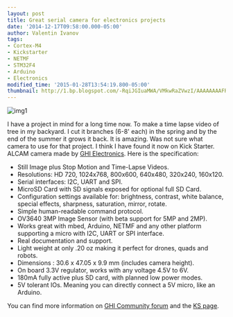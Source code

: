 ```yaml
---
layout: post
title: Great serial camera for electronics projects
date: '2014-12-17T09:58:00.000-05:00'
author: Valentin Ivanov
tags:
- Cortex-M4
- Kickstarter
- NETMF
- STM32F4
- Arduino
- Electronics
modified_time: '2015-01-28T13:54:19.800-05:00'
thumbnail: http://1.bp.blogspot.com/-RqiJGIuaMWA/VMkwRaZVwzI/AAAAAAAAFRE/3ZrWNrtVDdE/s72-c/1b0acd6571c068cc923553ce656ae1b4_large.jpg
---
```

![img1](https://1.bp.blogspot.com/-RqiJGIuaMWA/VMkwRaZVwzI/AAAAAAAAFRE/3ZrWNrtVDdE/s1600/1b0acd6571c068cc923553ce656ae1b4_large.jpg)

I have a project in mind for a long time now. To make a time lapse video of tree in my backyard. I cut it branches (6-8' each) in the spring and by the end of the summer it grows it back. It is amazing. Was not sure what camera to use for that project. I think I have found it now on Kick Starter. ALCAM camera made by [GHI Electronics](https://www.ghielectronics.com/). Here is the specification:

- Still Image plus Stop Motion and Time-Lapse Videos.
- Resolutions: HD 720, 1024x768, 800x600, 640x480, 320x240, 160x120.
- Serial interfaces: I2C, UART and SPI.
- MicroSD Card with SD signals exposed for optional full SD Card.
- Configuration settings available for: brightness, contrast, white balance, special effects, sharpness, saturation, mirror, rotate.
- Simple human-readable command protocol.
- OV3640 3MP Image Sensor (with beta support for 5MP and 2MP).
- Works great with mbed, Arduino, NETMF and any other platform supporting a micro with I2C, UART or SPI interface.
- Real documentation and support.
- Light weight at only .20 oz making it perfect for drones, quads and robots.
- Dimensions : 30.6 x 47.05 x 9.9 mm (includes camera height).
- On board 3.3V regulator, works with any voltage 4.5V to 6V.
- 180mA fully active plus SD card, with planned low power modes.
- 5V tolerant IOs. Meaning you can directly connect a 5V micro, like an Arduino.

You can find more information on [GHI Community forum](https://www.ghielectronics.com/community/forum/topic?id=17577&amp;page=1) and the [KS page](https://www.kickstarter.com/projects/1359959821/alcam-oem/).
